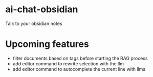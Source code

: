 # ai-chat-obsidian
Talk to your obsidian notes




# Upcoming features
- filter documents based on tags before starting the RAG process
- add editor command to rewrite selection with the llm
- add editor command to autocomplete the current line with llms